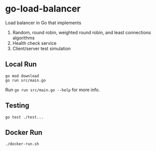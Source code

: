 # go-load-balancer
Load balancer in Go that implements 
1. Random, round robin, weighted round robin, and least connections algorithms
2. Health check service
3. Client/server test simulation
## Local Run
```
go mod download
go run src/main.go
```
Run `go run src/main.go --help` for more info.
## Testing
```
go test ./test...
```
## Docker Run
```
./docker-run.sh
```